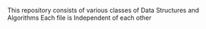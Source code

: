 This repository consists of various classes of Data Structures and Algorithms
Each file is Independent of each other

